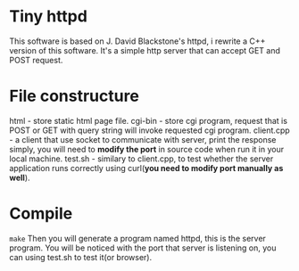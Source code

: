 # Tiny httpd
This software is based on J. David Blackstone's httpd, i rewrite a C++ version of this software. 
It's a simple http server that can accept GET and POST request.

# File constructure
html - store static html page file.
cgi-bin - store cgi program, request that is POST or GET with query string will invoke requested cgi program.
client.cpp - a client that use socket to communicate with server, print the response simply, you will need to **modify the port** in source code when run it in your local machine.
test.sh - similary to client.cpp, to test whether the server application runs correctly using curl(**you need to modify port manually as well**).

# Compile
`make`
Then you will generate a program named httpd, this is the server program. You will be noticed with the port that server is listening on, you can using test.sh to test it(or browser).
